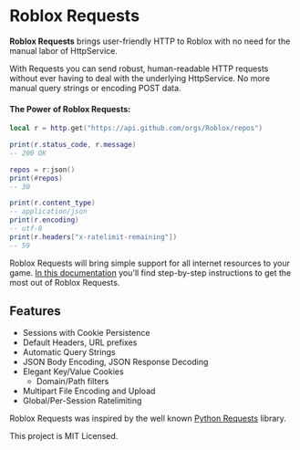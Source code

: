 # Roblox Requests

**Roblox Requests** brings user-friendly HTTP to Roblox with no need for the manual labor of HttpService.

With Requests you can send robust, human-readable HTTP requests without ever having to deal with the underlying HttpService.
No more manual query strings or encoding POST data.

#### The Power of Roblox Requests:

```lua
local r = http.get("https://api.github.com/orgs/Roblox/repos")

print(r.status_code, r.message)
-- 200 OK

repos = r:json()
print(#repos)
-- 30

print(r.content_type)
-- application/json
print(r.encoding)
-- utf-8
print(r.headers["x-ratelimit-remaining"])
-- 59
```

Roblox Requests will bring simple support for all internet resources to your game. [In this documentation](https://jpatrickdill.github.io/roblox-requests/guide/installation/) you'll find step-by-step instructions to get the most out of Roblox Requests.

## Features

- Sessions with Cookie Persistence
- Default Headers, URL prefixes
- Automatic Query Strings
- JSON Body Encoding, JSON Response Decoding
- Elegant Key/Value Cookies
  - Domain/Path filters
- Multipart File Encoding and Upload
- Global/Per-Session Ratelimiting


Roblox Requests was inspired by the well known [Python Requests](https://2.python-requests.org/en/master/) library.

This project is MIT Licensed.
